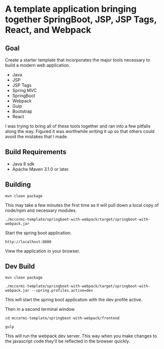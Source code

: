 # A template application bringing together SpringBoot, JSP, JSP Tags, React, and Webpack 

## Goal
Create a starter template that incorporates the major tools necessary to build a modern web application.
* Java
* JSP
* JSP Tags
* Spring MVC
* SpringBoot
* Webpack
* Gulp
* Bootstrap
* React
  
I was trying to bring all of these tools together and ran into a few pitfalls along the way. Figured it was worthwhile 
writing it up so that others could avoid the mistakes that I made. 

## Build Requirements
* Java 8 sdk
* Apache Maven 3.1.0 or later.

## Building
```
mvn clean package
```
This may take a few minutes the first time as it will pull down a local copy of node/npm and necessary modules.
```
./mccormi-template/springboot-with-webpack/target/springboot-with-webpack.jar
```
Start the spring boot application.
```
http://localhost:8080
```
View the application in your browser. 
## Dev Build
```
mvn clean package
```
```
./mccormi-template/springboot-with-webpack/target/springboot-with-webpack.jar --spring.profiles.active=dev
```
This will start the spring boot application with the dev profile active.


Then in a second terminal window
```
cd mccormi-template/springboot-with-webpack/frontend
```
```
gulp
```
This will run the webpack dev server. This way when you make changes to the javascript code they'll be reflected in the browser quickly. 
